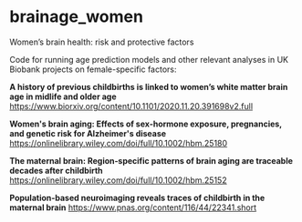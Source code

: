 # brainage_women
Women’s brain health: risk and protective factors

Code for running age prediction models and other relevant analyses in UK Biobank projects on female-specific factors:

**A history of previous childbirths is linked to women’s white matter brain age in midlife and older age**
https://www.biorxiv.org/content/10.1101/2020.11.20.391698v2.full

**Women's brain aging: Effects of sex‐hormone exposure, pregnancies, and genetic risk for Alzheimer's disease**
https://onlinelibrary.wiley.com/doi/full/10.1002/hbm.25180

**The maternal brain: Region‐specific patterns of brain aging are traceable decades after childbirth**
https://onlinelibrary.wiley.com/doi/full/10.1002/hbm.25152

**Population-based neuroimaging reveals traces of childbirth in the maternal brain**
https://www.pnas.org/content/116/44/22341.short

